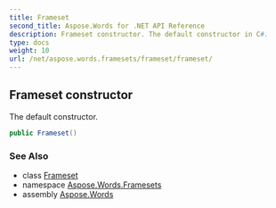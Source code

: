 ```yaml
---
title: Frameset
second_title: Aspose.Words for .NET API Reference
description: Frameset constructor. The default constructor in C#.
type: docs
weight: 10
url: /net/aspose.words.framesets/frameset/frameset/
---
```

## Frameset constructor

The default constructor.

```csharp
public Frameset()
```

### See Also

* class [Frameset](../)
* namespace [Aspose.Words.Framesets](../../frameset/)
* assembly [Aspose.Words](../../../)
